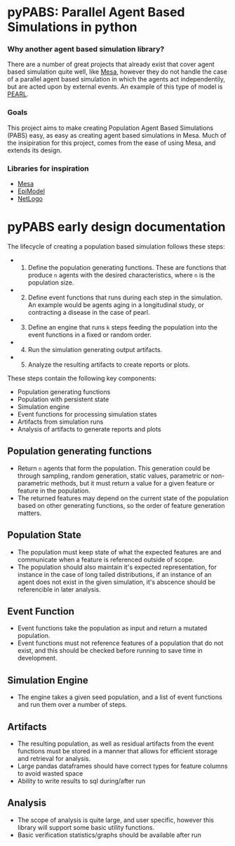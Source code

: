 # pyPABS: Parallel Agent Based Simulations in python

### Why another agent based simulation library?
There are a number of great projects that already exist that cover agent based simulation quite well, like [Mesa](https://github.com/projectmesa/mesa?tab=readme-ov-file), however they do not handle the case of a parallel agent based simulation in which the agents act independentily, but are acted upon by external events. An example of this type of model is [PEARL](https://github.com/PearlHivModelingTeam/comorbidityPaper).

### Goals
This project aims to make creating Population Agent Based Simulations (PABS) easy, as easy as creating agent based simulations in Mesa. Much of the insipiration for this project, comes from the ease of using Mesa, and extends its design.

### Libraries for inspiration

- [Mesa](https://github.com/)
- [EpiModel](https://www.epimodel.org/)
- [NetLogo](https://ccl.northwestern.edu/netlogo/)

# pyPABS early design documentation
The lifecycle of creating a population based simulation follows these steps:
- 1) Define the population generating functions. These are functions that produce `n` agents with the desired characteristics, where `n` is the population size.
- 2) Define event functions that runs during each step in the simulation. An example would be agents aging in a longitudinal study, or contracting a disease in the case of pearl.
- 3) Define an engine that runs `k` steps feeding the population into the event functions in a fixed or random order.
- 4) Run the simulation generating output artifacts.
- 5) Analyze the resulting artifacts to create reports or plots.

These steps contain the following key components:
- Population generating functions
- Population with persistent state
- Simulation engine
- Event functions for processing simulation states
- Artifacts from simulation runs
- Analysis of artifacts to generate reports and plots

## Population generating functions
- Return `n` agents that form the population. This generation could be through sampling, random generation, static values, parametric or non-parametric methods, but it must return a value for a given feature or feature in the population.
- The returned features may depend on the current state of the population based on other generating functions, so the order of feature generation matters.
## Population State
- The population must keep state of what the expected features are and communicate when a feature is referenced outside of scope.
- The population should also maintain it's expected representation, for instance in the case of long tailed distributions, if an instance of an agent does not exist in the given simulation, it's abscence should be referencible in later analysis.
## Event Function
- Event functions take the population as input and return a mutated population.
- Event functions must not reference features of a population that do not exist, and this should be checked before running to save time in development.
## Simulation Engine
- The engine takes a given seed population, and a list of event functions and run them over a number of steps.
## Artifacts
- The resulting population, as well as residual artifacts from the event functions must be stored in a manner that allows for efficient storage and retrieval for analysis.
- Large pandas dataframes should have correct types for feature columns to avoid wasted space
- Ability to write results to sql during/after run
## Analysis
- The scope of analysis is quite large, and user specific, however this library will support some basic utility functions.
- Basic verification statistics/graphs should be available after run
